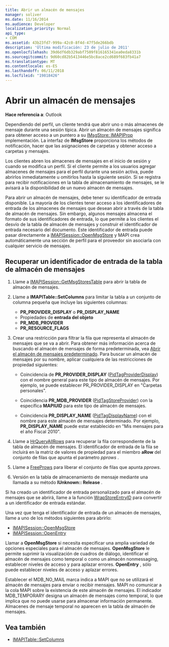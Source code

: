 ```yaml
---
title: Abrir un almacén de mensajes
manager: soliver
ms.date: 11/16/2014
ms.audience: Developer
localization_priority: Normal
api_type:
- COM
ms.assetid: 43b23fd7-999a-42c0-8f4d-47f5de266bdb
description: 'Última modificación: 23 de julio de 2011'
ms.openlocfilehash: 39d6df6db329abf7509f816165341ea0eda8331b
ms.sourcegitcommit: 9d60cd82b5413446e5bc8ace2cd689f683fb41a7
ms.translationtype: MT
ms.contentlocale: es-ES
ms.lasthandoff: 06/11/2018
ms.locfileid: "19818426"
---
```

# <a name="opening-a-message-store"></a>Abrir un almacén de mensajes

**Hace referencia a**: Outlook 
  
Dependiendo del perfil, un cliente tendrá que abrir uno o más almacenes de mensaje durante una sesión típica. Abrir un almacén de mensajes significa para obtener acceso a un puntero a su [IMsgStore: IMAPIProp](imsgstoreimapiprop.md) implementación. La interfaz de **IMsgStore** proporciona los métodos de notificación, hacer que las asignaciones de carpetas y obtener acceso a carpetas y mensajes. 
  
Los clientes abren los almacenes de mensajes en el inicio de sesión y cuando se modifica un perfil. Si el cliente permite a los usuarios agregar almacenes de mensajes para el perfil durante una sesión activa, puede abrirlos inmediatamente u omitirlos hasta la siguiente sesión. Si se registra para recibir notificaciones en la tabla de almacenamiento de mensajes, se le avisará a la disponibilidad de un nuevo almacén de mensajes.
  
Para abrir un almacén de mensajes, debe tener su identificador de entrada disponible. La mayoría de los clientes tener acceso a los identificadores de entrada de los almacenes de mensajes que desean abrir a través de la tabla de almacén de mensajes. Sin embargo, algunos mensajes almacena el formato de sus identificadores de entrada, lo que permite a los clientes el desvío de la tabla de almacén de mensajes y construir el identificador de entrada necesario del documento. Este identificador de entrada puede pasar directamente a [IMAPISession::OpenMsgStore](imapisession-openmsgstore.md) y MAPI crea automáticamente una sección de perfil para el proveedor sin asociarla con cualquier servicio de mensajes. 
  
## <a name="retrieve-an-entry-identifier-from-the-message-store-table"></a>Recuperar un identificador de entrada de la tabla de almacén de mensajes
  
1. Llame a [IMAPISession::GetMsgStoresTable](imapisession-getmsgstorestable.md) para abrir la tabla de almacén de mensajes. 
    
2. Llame a **IMAPITable::SetColumns** para limitar la tabla a un conjunto de columna pequeña que incluye las siguientes columnas: 
    
   - **PR_PROVIDER_DISPLAY** o **PR_DISPLAY_NAME**
   - Propiedades de **entrada del objeto** 
   - **PR_MDB_PROVIDER**
   - **PR_RESOURCE_FLAGS**
    
3. Crear una restricción para filtrar la fila que representa el almacén de mensajes que se va a abrir. Para obtener más información acerca de buscando el almacén de mensajes de forma predeterminada, vea [Abrir el almacén de mensajes predeterminado](opening-the-default-message-store.md). Para buscar un almacén de mensajes por su nombre, aplicar cualquiera de las restricciones de propiedad siguientes:
    
   - Coincidencia de **PR_PROVIDER_DISPLAY** ([PidTagProviderDisplay](pidtagproviderdisplay-canonical-property.md)) con el nombre general para este tipo de almacén de mensajes. Por ejemplo, se puede establecer PR_PROVIDER_DISPLAY en "Carpetas personales".
    
   - Coincidencia **PR_MDB_PROVIDER** ([PidTagStoreProvider](pidtagstoreprovider-canonical-property.md)) con la específica **MAPIUID** para este tipo de almacén de mensajes. 
    
   - Coincidencia **PR_DISPLAY_NAME** ([PidTagDisplayName](pidtagdisplayname-canonical-property.md)) con el nombre para este almacén de mensajes determinado. Por ejemplo, **PR_DISPLAY_NAME** puede estar establecido en "Mis mensajes para el año Fiscal 2010". 
    
4. Llame a [HrQueryAllRows](hrqueryallrows.md) para recuperar la fila correspondiente de la tabla de almacén de mensajes. El identificador de entrada de la fila se incluirá en la matriz de valores de propiedad para el miembro **aRow** del conjunto de filas que apunta el parámetro _pprows_ . 
    
5. Llame a [FreeProws](freeprows.md) para liberar el conjunto de filas que apunta _pprows_.
    
6. Versión en la tabla de almacenamiento de mensaje mediante una llamada a su método **IUnknown:: Release** . 
    
Si ha creado un identificador de entrada personalizado para el almacén de mensajes que se abrirá, llame a la función [WrapStoreEntryID](wrapstoreentryid.md) para convertir a un identificador de entrada estándar. 
  
Una vez que tenga el identificador de entrada de un almacén de mensajes, llame a uno de los métodos siguientes para abrirlo:
  
- [IMAPISession::OpenMsgStore](imapisession-openmsgstore.md)
- [IMAPISession::OpenEntry](imapisession-openentry.md)
    
Llamar a **OpenMsgStore** si necesita especificar una amplia variedad de opciones especiales para el almacén de mensajes. **OpenMsgStore** le permite suprimir la visualización de cuadros de diálogo, identificar el almacén de mensajes como temporal o como un almacén nonmessaging, establecer niveles de acceso y para aplazar errores. **OpenEntry** , sólo puede establecer niveles de acceso y aplazar errores. 
  
Establecer el MDB_NO_MAIL marca indica a MAPI que no se utilizará el almacén de mensajes para enviar o recibir mensajes. MAPI no comunicar a la cola MAPI sobre la existencia de este almacén de mensajes. El indicador MDB_TEMPORARY designa un almacén de mensajes como temporal, lo que implica que no puede usarse para almacenar información permanente. Almacenes de mensaje temporal no aparecen en la tabla de almacén de mensajes. 
  
## <a name="see-also"></a>Vea también

- [IMAPITable::SetColumns](imapitable-setcolumns.md)

